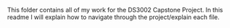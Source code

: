 This folder contains all of my work for the DS3002 Capstone Project. In this readme I will explain how to navigate through the project/explain each file.
